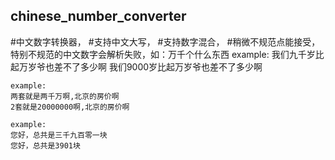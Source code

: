 ## chinese_number_converter
#中文数字转换器，
#支持中文大写，
#支持数字混合，
#稍微不规范点能接受，特别不规范的中文数字会解析失败，如：万千个什么东西
	example:
	我们九千岁比起万岁爷也差不了多少啊
	我们9000岁比起万岁爷也差不了多少啊
	
	example:
	两套就是两千万啊,北京的房价啊
	2套就是20000000啊,北京的房价啊
	
	example:
	您好，总共是三千九百零一块
	您好，总共是3901块